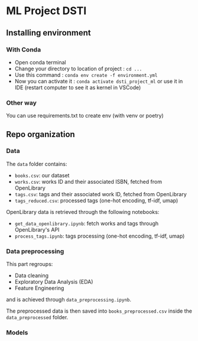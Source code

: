 # ML Project DSTI

## Installing environment

### With Conda
* Open conda terminal
* Change your directory to location of project : ``cd ...``
* Use this command : ``conda env create -f environment.yml``
* Now you can activate it : ``conda activate dsti_project_ml`` or use it in IDE (restart computer to see it as kernel in VSCode)

### Other way

You can use requirements.txt to create env (with venv or poetry)

## Repo organization

### Data

The ``data`` folder contains:
* ``books.csv``: our dataset
* ``works.csv``: works ID and their associated ISBN, fetched from OpenLibrary
* ``tags.csv``: tags and their associated work ID, fetched from OpenLibrary
* ``tags_reduced.csv``: processed tags (one-hot encoding, tf-idf, umap)

OpenLibrary data is retrieved through the following notebooks:
* ``get_data_openlibrary.ipynb``: fetch works and tags through OpenLibrary's API
* ``process_tags.ipynb``: tags processing (one-hot encoding, tf-idf, umap)

### Data preprocessing

This part regroups:
* Data cleaning
* Exploratory Data Analysis (EDA)
* Feature Engineering

and is achieved through ``data_preprocessing.ipynb``.

The preprocessed data is then saved into ``books_preprocessed.csv`` inside the ``data_preprocessed`` folder.

### Models

